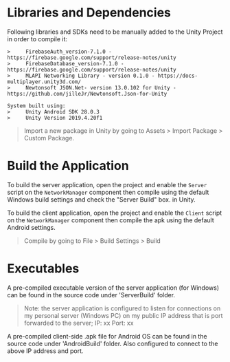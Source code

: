 # Libraries and Dependencies
Following libraries and SDKs need to be manually added to the Unity Project in order to compile it:

    >     FirebaseAuth_version-7.1.0 - https://firebase.google.com/support/release-notes/unity
    >     FirebaseDatabase_version-7.1.0 - https://firebase.google.com/support/release-notes/unity
    >	  MLAPI Networking Library - version 0.1.0 - https://docs-multiplayer.unity3d.com/
    >     Newtonsoft JSON.Net- version 13.0.102 for Unity - https://github.com/jilleJr/Newtonsoft.Json-for-Unity
    
    System built using:
    >	  Unity Android SDK 28.0.3
    >	  Unity Version 2019.4.20f1

> Import a new package in Unity by going to Assets > Import Package > Custom Package.

# Build the Application
To build the server application, open the project and enable the `Server` script on the `NetworkManager` component then compile using the default Windows build settings and check the "Server Build" box. in Unity. 

To build the client application, open the project and enable the `Client` script on the `NetworkManager` component then compile the apk using the default Android settings.

> Compile by going to File > Build Settings > Build

# Executables
A pre-compiled executable version of the server application (for Windows) can be found in the source code under 'ServerBuild' folder.

> Note: the server application is configured to listen for connections on my personal server (Windows PC) on my public IP address that is port forwarded to the server; IP: xx Port: xx

A pre-compiled client-side .apk file for Android OS can be found in the source code under 'AndroidBuild' folder. Also configured to connect to the above IP address and port.
